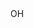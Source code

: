 <?xml version="1.0" encoding="UTF-8"?>
<CustomMetadata xmlns="http://soap.sforce.com/2006/04/metadata">
    <label>OH</label>
</CustomMetadata>
